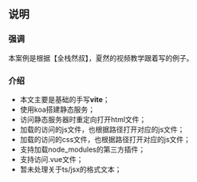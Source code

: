 ## 说明

### 强调
本案例是根据【全栈然叔】，夏然的视频教学跟着写的例子。

### 介绍
- 本文主要是基础的手写**vite**；
- 使用koa搭建静态服务；
- 访问静态服务器时重定向打开html文件；
- 加载的访问的js文件，也根据路径打开对应的js文件；
- 加载的访问的css文件，也根据路径打开对应的js文件；
- 支持加载node_modules的第三方插件；
- 支持访问.vue文件；
- 暂未处理关于ts/jsx的格式文本；

